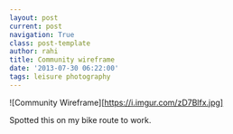 ```yaml
---
layout: post
current: post
navigation: True
class: post-template
author: rahi
title: Community wireframe
date: '2013-07-30 06:22:00'
tags: leisure photography
---
```


![Community Wireframe][https://i.imgur.com/zD7Blfx.jpg]

Spotted this on my bike route to work.

